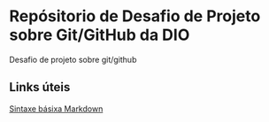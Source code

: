 # Repósitorio de Desafio de Projeto sobre Git/GitHub da DIO
Desafio de projeto sobre git/github
## Links úteis
[Sintaxe básixa Markdown](https://www.markdownguide.org/basic-syntax/)
